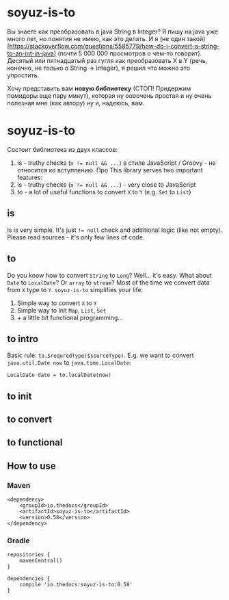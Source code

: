 # soyuz-is-to
Вы знаете как преобразовать в java String в Integer? Я пишу на java уже много лет, но понятия не имею, как это делать.
И я (не один такой)[https://stackoverflow.com/questions/5585779/how-do-i-convert-a-string-to-an-int-in-java] (почти 5 000 000 просмотров о чем-то говорит).
Десятый или пятнадцатый раз гугля как преобразовать X в Y (речь, конечно, не только о String -> Integer), я решил что можно это упростить.

Хочу представить вам **новую библиотеку** (СТОП! Придержим помидоры еще пару минут), которая ну оооочень простая и ну очень полезная мне (как автору) ну и, надеюсь, вам.

# soyuz-is-to
Состоит библиотека из двух классов:
 1. is - truthy checks (`x != null && ...`) в стиле JavaScript / Groovy - не относится ко вступлению. Про
This library serves two important features:
 1. is - truthy checks (`x != null && ...`) - very close to JavaScript
 2. to - a lot of useful functions to convert `X` to `Y` (e.g. `Set` to `List`)

## is
Is is very simple. It's just `!= null` check and additional logic (like not empty). Please read sources - it's only few lines of code.

## to
Do you know how to convert `String` to `Long`? Well... it's easy. What about `Date` to `LocalDate`? Or `array` to `stream`?
Most of the time we convert data from `X` type to `Y`. `soyuz-is-to` simplifies your life:

1. Simple way to convert `X` to `Y`
2. Simple way to init `Map`, `List`, `Set`
3. \+ a little bit functional programming...

## to intro
Basic rule: `to.$requredType($sourceType)`. E.g. we want to convert `java.util.Date now` to `java.time.LocalDate`:
```
LocalDate date = to.localDate(now)
```

## to init

## to convert

## to functional

## How to use
### Maven
```
<dependency>
    <groupId>io.thedocs</groupId>
    <artifactId>soyuz-is-to</artifactId>
    <version>0.58</version>
</dependency>
```

### Gradle
```
repositories {
    mavenCentral()
}

dependencies {
    compile 'io.thedocs:soyuz-is-to:0.58'
}
```